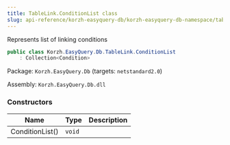 ```yaml
---
title: TableLink.ConditionList class
slug: api-reference/korzh-easyquery-db/korzh-easyquery-db-namespace/tablelink-conditionlist-class
---
```

Represents list of linking conditions
```csharp
public class Korzh.EasyQuery.Db.TableLink.ConditionList
    : Collection<Condition>

```
Package: `Korzh.EasyQuery.Db` (targets: `netstandard2.0`)

Assembly: `Korzh.EasyQuery.Db.dll`

### Constructors

| Name | Type | Description | 
| --- | --- | --- | 
| ConditionList() | `void` |  |